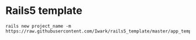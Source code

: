 # Rails5 template

```
rails new project_name -m https://raw.githubusercontent.com/Iwark/rails5_template/master/app_template.rb
```